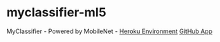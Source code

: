 # myclassifier-ml5

MyClassifier - Powered by MobileNet - [Heroku Environment](https://myclassifier.herokuapp.com/)
[GitHub App](https://shreyanshp.github.io/myclassifier/)
